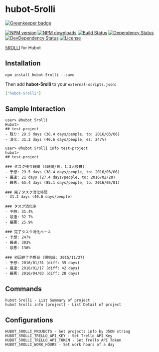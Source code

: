 # hubot-5rolli

[![Greenkeeper badge](https://badges.greenkeeper.io/moqada/hubot-5rolli.svg)](https://greenkeeper.io/)

[![NPM version][npm-image]][npm-url]
[![NPM downloads][npm-download-image]][npm-download-url]
[![Build Status][travis-image]][travis-url]
[![Dependency Status][daviddm-image]][daviddm-url]
[![DevDependency Status][daviddm-dev-image]][daviddm-dev-url]
[![License][license-image]][license-url]

[5ROLLI](https://github.com/tongariboyz/5rolli) for Hubot

## Installation

```
npm install hubot-5rolli --save
```

Then add **hubot-5rolli** to your `external-scripts.json`:

```json
["hubot-5rolli"]
```

## Sample Interaction

```
user> @hubot 5rolli
Hubot>
## test-project
- 残り: 29.5 days (38.4 days/people, to: 2016/03/06)
- 消化: 31.2 days (40.6 days/people, es: 247%)

user> @hubot 5rolli info test-project
hubot>
## test-project

### タスク残り時間 (5時間/日, 1.3人換算)
- 予想: 29.5 days (38.4 days/people, to: 2016/03/06)
- 最速: 21 days (27.4 days/people, to: 2016/02/28)
- 最悪: 65.4 days (85.1 days/people, to: 2016/05/01)

### 完了タスク消化時間
- 31.2 days (40.6 days/people)

### タスク消化率
- 予想: 31.4%
- 最速: 32.7%
- 最悪: 25.9%

### 完了タスク消化ペース
- 予想: 247%
- 最速: 303%
- 最悪: 136%

### 初回終了予想日 (開始日: 2015/11/27)
- 予想: 2016/01/31 (diff: 35 days)
- 最速: 2016/01/17 (diff: 42 days)
- 最悪: 2016/04/03 (diff: 28 days)
```


## Commands

```
hubot 5rolli - List Summary of project
hubot 5rolli info [project] - List Detail of project
```

## Configurations

```
HUBOT_5ROLLI_PROJECTS - Set projects info by JSON string
HUBOT_5ROLLI_TRELLO_API_KEY - Set Trello API Key
HUBOT_5ROLLI_TRELLO_API_TOKEN - Set Trello API Token
HUBOT_5ROLLI_WORK_HOURS - Set work hours of a day
```


[npm-url]: https://www.npmjs.com/package/hubot-5rolli
[npm-image]: https://img.shields.io/npm/v/hubot-5rolli.svg?style=flat-square
[npm-download-url]: https://www.npmjs.com/package/hubot-5rolli
[npm-download-image]: https://img.shields.io/npm/dt/hubot-5rolli.svg?style=flat-square
[travis-url]: https://travis-ci.org/moqada/hubot-5rolli
[travis-image]: https://img.shields.io/travis/moqada/hubot-5rolli.svg?style=flat-square
[daviddm-url]: https://david-dm.org/moqada/hubot-5rolli
[daviddm-image]: https://img.shields.io/david/moqada/hubot-5rolli.svg?style=flat-square
[daviddm-dev-url]: https://david-dm.org/moqada/hubot-5rolli#info=devDependencies
[daviddm-dev-image]: https://img.shields.io/david/dev/moqada/hubot-5rolli.svg?style=flat-square
[license-url]: http://opensource.org/licenses/MIT
[license-image]: https://img.shields.io/npm/l/hubot-5rolli.svg?style=flat-square

